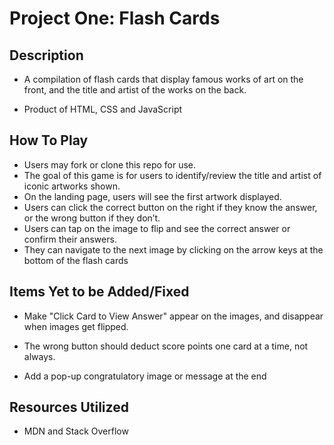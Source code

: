 # Project One: Flash Cards


## Description

* A compilation of flash cards that display famous works of art on the front, and the title and artist of the works on the back.

* Product of HTML, CSS and JavaScript


## How To Play

* Users may fork or clone this repo for use.
* The goal of this game is for users to identify/review the title and artist of iconic artworks shown.
* On the landing page, users will see the first artwork displayed. 
* Users can click the correct button on the right if they know the answer, or the wrong button if they don’t. 
* Users can tap on the image to flip and see the correct answer or confirm their answers.
* They can navigate to the next image by clicking on the arrow keys at the bottom of the flash cards


## Items Yet to be Added/Fixed

* Make "Click Card to View Answer" appear on the images, and disappear when images get flipped.

* The wrong button should deduct score points one card at a time, not always.

* Add a pop-up congratulatory image or message at the end 


## Resources Utilized
<!-- I would use the full links here! -->
* MDN and Stack Overflow

